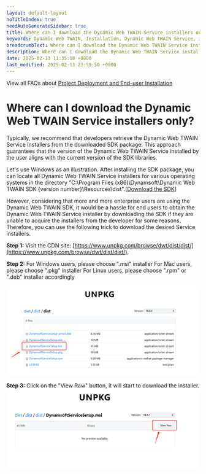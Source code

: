 ```yaml
---
layout: default-layout
noTitleIndex: true
needAutoGenerateSidebar: true
title: Where can I download the Dynamic Web TWAIN Service installers only?
keywords: Dynamic Web TWAIN, Installation, Dynamic Web TWAIN Service, installer
breadcrumbText: Where can I download the Dynamic Web TWAIN Service installers only?
description: Where can I download the Dynamic Web TWAIN Service installers only?
date: 2025-02-13 11:35:18 +0800
last_modified: 2025-02-13 23:59:50 +0800
---
```


View all FAQs about [Project Deployment and End-user Installation](
https://www.dynamsoft.com/web-twain/docs/faq/#project-deployment-and-end-user-installation)

# Where can I download the Dynamic Web TWAIN Service installers only?

Typically, we recommend that developers retrieve the Dynamic Web TWAIN Service Installers from the downloaded SDK package. This approach guarantees that the version of the Dynamic Web TWAIN Service installed by the user aligns with the current version of the SDK libraries. 

Let's use Windows as an illustration. After installing the SDK package, you can locate all Dynamic Web TWAIN Service installers for various operating systems in the directory "C:\Program Files (x86)\Dynamsoft\Dynamic Web TWAIN SDK {version number}\Resources\dist".[[Download the SDK](https://www.dynamsoft.com/web-twain/downloads/)]

However, considering that more and more enterprise users are using the Dynamic Web TWAIN SDK, it would be a hassle for end users to obtain the Dynamic Web TWAIN Service installer by downloading the SDK if they are unable to acquire the installers from the developer for some reasons. Therefore, you can use the following trick to download the desired Service installers.

**Step 1:**
Visit the CDN site: [https://www.unpkg.com/browse/dwt/dist/dist/](https://www.unpkg.com/browse/dwt/dist/dist/).

**Step 2:**
For Windows users, please choose ".msi" installer
For Mac users, please choose ".pkg" installer
For Linux users, please choose ".rpm" or ".deb" installer accordingly

![download_installer](/assets/imgs/download_msi_from_cdn.png)

**Step 3:**
Click on the "View Raw" button, it will start to download the installer.
![download_raw](/assets/imgs/download_view_raw.png)